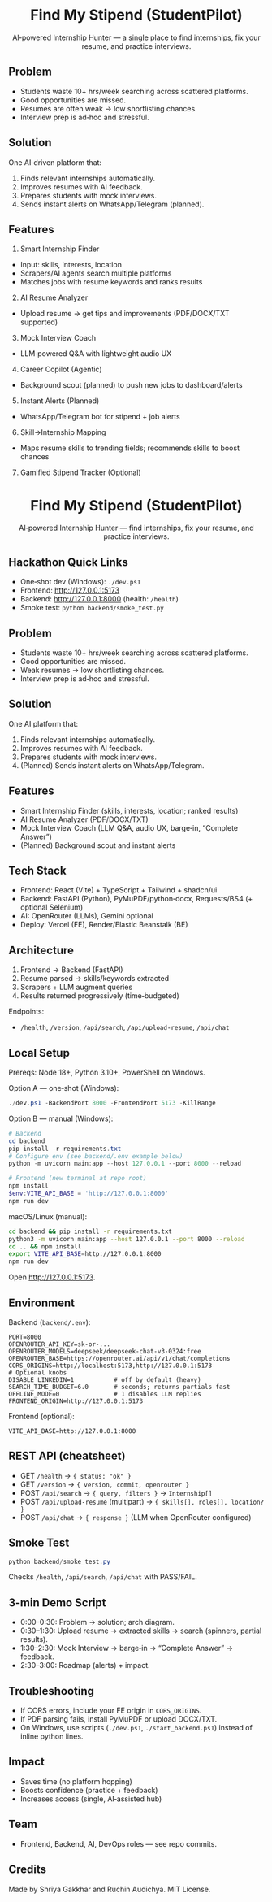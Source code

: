 <div align="center">

# Find My Stipend (StudentPilot)

AI‑powered Internship Hunter — a single place to find internships, fix your resume, and practice interviews.

</div>

## Problem
- Students waste 10+ hrs/week searching across scattered platforms.
- Good opportunities are missed.
- Resumes are often weak → low shortlisting chances.
- Interview prep is ad‑hoc and stressful.

## Solution
One AI‑driven platform that:
1) Finds relevant internships automatically.  
2) Improves resumes with AI feedback.  
3) Prepares students with mock interviews.  
4) Sends instant alerts on WhatsApp/Telegram (planned).

## Features
1) Smart Internship Finder
- Input: skills, interests, location  
- Scrapers/AI agents search multiple platforms  
- Matches jobs with resume keywords and ranks results

2) AI Resume Analyzer
- Upload resume → get tips and improvements (PDF/DOCX/TXT supported)

3) Mock Interview Coach
- LLM‑powered Q&A with lightweight audio UX

4) Career Copilot (Agentic)
- Background scout (planned) to push new jobs to dashboard/alerts

5) Instant Alerts (Planned)
- WhatsApp/Telegram bot for stipend + job alerts

6) Skill→Internship Mapping
- Maps resume skills to trending fields; recommends skills to boost chances

7) Gamified Stipend Tracker (Optional)
<div align="center">

# Find My Stipend (StudentPilot)

AI‑powered Internship Hunter — find internships, fix your resume, and practice interviews.

</div>

## Hackathon Quick Links
- One‑shot dev (Windows): `./dev.ps1`
- Frontend: http://127.0.0.1:5173
- Backend: http://127.0.0.1:8000 (health: `/health`)
- Smoke test: `python backend/smoke_test.py`

## Problem
- Students waste 10+ hrs/week searching across scattered platforms.
- Good opportunities are missed.
- Weak resumes → low shortlisting chances.
- Interview prep is ad‑hoc and stressful.

## Solution
One AI platform that:
1) Finds relevant internships automatically.
2) Improves resumes with AI feedback.
3) Prepares students with mock interviews.
4) (Planned) Sends instant alerts on WhatsApp/Telegram.

## Features
- Smart Internship Finder (skills, interests, location; ranked results)
- AI Resume Analyzer (PDF/DOCX/TXT)
- Mock Interview Coach (LLM Q&A, audio UX, barge‑in, “Complete Answer”)
- (Planned) Background scout and instant alerts

## Tech Stack
- Frontend: React (Vite) + TypeScript + Tailwind + shadcn/ui
- Backend: FastAPI (Python), PyMuPDF/python‑docx, Requests/BS4 (+ optional Selenium)
- AI: OpenRouter (LLMs), Gemini optional
- Deploy: Vercel (FE), Render/Elastic Beanstalk (BE)

## Architecture
1) Frontend → Backend (FastAPI)
2) Resume parsed → skills/keywords extracted
3) Scrapers + LLM augment queries
4) Results returned progressively (time‑budgeted)

Endpoints:
- `/health`, `/version`, `/api/search`, `/api/upload-resume`, `/api/chat`

## Local Setup
Prereqs: Node 18+, Python 3.10+, PowerShell on Windows.

Option A — one‑shot (Windows):
```powershell
./dev.ps1 -BackendPort 8000 -FrontendPort 5173 -KillRange
```

Option B — manual (Windows):
```powershell
# Backend
cd backend
pip install -r requirements.txt
# Configure env (see backend/.env example below)
python -m uvicorn main:app --host 127.0.0.1 --port 8000 --reload

# Frontend (new terminal at repo root)
npm install
$env:VITE_API_BASE = 'http://127.0.0.1:8000'
npm run dev
```

macOS/Linux (manual):
```bash
cd backend && pip install -r requirements.txt
python3 -m uvicorn main:app --host 127.0.0.1 --port 8000 --reload
cd .. && npm install
export VITE_API_BASE=http://127.0.0.1:8000
npm run dev
```

Open http://127.0.0.1:5173.

## Environment
Backend (`backend/.env`):
```
PORT=8000
OPENROUTER_API_KEY=sk-or-...
OPENROUTER_MODELS=deepseek/deepseek-chat-v3-0324:free
OPENROUTER_BASE=https://openrouter.ai/api/v1/chat/completions
CORS_ORIGINS=http://localhost:5173,http://127.0.0.1:5173
# Optional knobs
DISABLE_LINKEDIN=1           # off by default (heavy)
SEARCH_TIME_BUDGET=6.0       # seconds; returns partials fast
OFFLINE_MODE=0               # 1 disables LLM replies
FRONTEND_ORIGIN=http://127.0.0.1:5173
```
Frontend (optional):
```
VITE_API_BASE=http://127.0.0.1:8000
```

## REST API (cheatsheet)
- GET `/health` → `{ status: "ok" }`
- GET `/version` → `{ version, commit, openrouter }`
- POST `/api/search` → `{ query, filters }` → `Internship[]`
- POST `/api/upload-resume` (multipart) → `{ skills[], roles[], location? }`
- POST `/api/chat` → `{ response }` (LLM when OpenRouter configured)

## Smoke Test
```powershell
python backend/smoke_test.py
```
Checks `/health`, `/api/search`, `/api/chat` with PASS/FAIL.

## 3‑min Demo Script
- 0:00–0:30: Problem → solution; arch diagram.
- 0:30–1:30: Upload resume → extracted skills → search (spinners, partial results).
- 1:30–2:30: Mock Interview → barge‑in → “Complete Answer” → feedback.
- 2:30–3:00: Roadmap (alerts) + impact.

## Troubleshooting
- If CORS errors, include your FE origin in `CORS_ORIGINS`.
- If PDF parsing fails, install PyMuPDF or upload DOCX/TXT.
- On Windows, use scripts (`./dev.ps1`, `./start_backend.ps1`) instead of inline python lines.

## Impact
- Saves time (no platform hopping)
- Boosts confidence (practice + feedback)
- Increases access (single, AI‑assisted hub)

## Team
- Frontend, Backend, AI, DevOps roles — see repo commits.

## Credits
Made by Shriya Gakkhar and Ruchin Audichya. MIT License.

